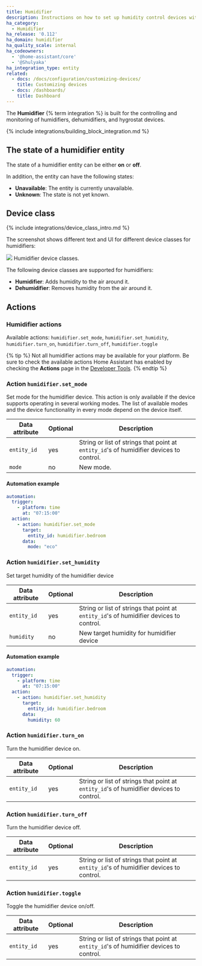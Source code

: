 ```yaml
---
title: Humidifier
description: Instructions on how to set up humidity control devices within Home Assistant.
ha_category:
  - Humidifier
ha_release: '0.112'
ha_domain: humidifier
ha_quality_scale: internal
ha_codeowners:
  - '@home-assistant/core'
  - '@Shulyaka'
ha_integration_type: entity
related:
  - docs: /docs/configuration/customizing-devices/
    title: Customizing devices
  - docs: /dashboards/
    title: Dashboard
---
```


The **Humidifier** {% term integration %} is built for the controlling and monitoring of humidifiers, dehumidifiers, and hygrostat devices.

{% include integrations/building_block_integration.md %}

## The state of a humidifier entity

The state of a humidifier entity can be either **on** or **off**.

In addition, the entity can have the following states:

- **Unavailable**: The entity is currently unavailable.
- **Unknown**: The state is not yet known.

## Device class

{% include integrations/device_class_intro.md %}

The screenshot shows different text and UI for different device classes for humidifiers:

<p class='img'>
<img src='/images/screenshots/humidifier_device_class.png' />
Humidifier device classes.
</p>

The following device classes are supported for humidifiers:

- **Humidifier**: Adds humidity to the air around it.
- **Dehumidifier**: Removes humidity from the air around it.

## Actions

### Humidifier actions

Available actions: `humidifier.set_mode`, `humidifier.set_humidity`, `humidifier.turn_on`, `humidifier.turn_off`, `humidifier.toggle`

{% tip %}
Not all humidifier actions may be available for your platform. Be sure to check the available actions Home Assistant has enabled by checking the **Actions** page in the [Developer Tools](/docs/tools/dev-tools/).
{% endtip %}

### Action `humidifier.set_mode`

Set mode for the humidifier device. This action is only available if the device supports operating in several working modes. The list of available modes and the device functionality in every mode depend on the device itself.

| Data attribute | Optional | Description |
| ---------------------- | -------- | ----------- |
| `entity_id` | yes | String or list of strings that point at `entity_id`'s of humidifier devices to control.
| `mode` | no  | New mode.

#### Automation example

```yaml
automation:
  trigger:
    - platform: time
      at: "07:15:00"
  action:
    - action: humidifier.set_mode
      target:
        entity_id: humidifier.bedroom
      data:
        mode: "eco"
```

### Action `humidifier.set_humidity`

Set target humidity of the humidifier device

| Data attribute | Optional | Description |
| ---------------------- | -------- | ----------- |
| `entity_id` | yes | String or list of strings that point at `entity_id`'s of humidifier devices to control.
| `humidity` | no  | New target humidity for humidifier device

#### Automation example

```yaml
automation:
  trigger:
    - platform: time
      at: "07:15:00"
  action:
    - action: humidifier.set_humidity
      target:
        entity_id: humidifier.bedroom
      data:
        humidity: 60
```

### Action `humidifier.turn_on`

Turn the humidifier device on.

| Data attribute | Optional | Description |
| ---------------------- | -------- | ----------- |
| `entity_id` | yes | String or list of strings that point at `entity_id`'s of humidifier devices to control.

### Action `humidifier.turn_off`

Turn the humidifier device off.

| Data attribute | Optional | Description |
| ---------------------- | -------- | ----------- |
| `entity_id` | yes | String or list of strings that point at `entity_id`'s of humidifier devices to control.

### Action `humidifier.toggle`

Toggle the humidifier device on/off.

| Data attribute | Optional | Description |
| ---------------------- | -------- | ----------- |
| `entity_id` | yes | String or list of strings that point at `entity_id`'s of humidifier devices to control.

